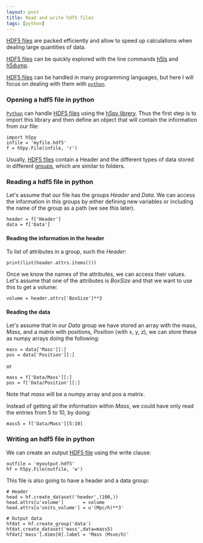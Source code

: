```yaml
---
layout: post
title: Read and write hdf5 files
tags: [python]
---
```


[HDF5 files](https://portal.hdfgroup.org/display/support/Documentation) are packed efficiently and allow to speed up calculations when dealing large quantities of data.

[HDF5 files](https://portal.hdfgroup.org/display/support/Documentation) can be quickly explored with the line commands [h5ls](https://support.hdfgroup.org/HDF5/Tutor/cmdtoolview.html#h5ls) and [h5dump](https://support.hdfgroup.org/HDF5/Tutor/cmdtoolview.html#h5dump).

[HDF5 files](https://portal.hdfgroup.org/display/support/Documentation) can be handled in many programming languages, but here I will focus on dealing with them with [`python`](https://www.python.org/).

### Opening a hdf5 file in python

[`Python`](https://www.python.org/) can handle [HDF5 files](https://portal.hdfgroup.org/display/support/Documentation) using the [h5py librery](https://www.h5py.org/). Thus the first step is to import this library and then define an object that will contain the information from our file:

```
import h5py
infile = 'myfile.hdf5'
f = h5py.File(infile, 'r') 
```

Usually, [HDF5 files](https://portal.hdfgroup.org/display/support/Documentation) contain a Header and the different types of data stored in different [groups](https://docs.h5py.org/en/stable/high/group.html), which are similar to folders. 

### Reading a hdf5 file in python

Let's assume that our file has the groups *Header* and *Data*. We can access the information in this groups by either defining new variables or including the name of the group as a path (we see this later).

```
header = f['Header']
data = f['Data']
```

#### Reading the information in the header

To list of attributes in a group, such the *Header*:

```
print(list(header.attrs.items()))  
```

Once we know the names of the attributes, we can access their values. Let's assume that one of the attributes is *BoxSize* and that we want to use this to get a volume:

```
volume = header.attrs['BoxSize']**3
```

#### Reading the data

Let's assume that in our *Data* group we have stored an array with the mass, *Mass*, and a matrix with positions, *Position* (with x, y, z), we can store these as numpy arrays doing the following:

```
mass = data['Mass'][:]
pos = data['Position'][:]
```

or

```
mass = f['Data/Mass'][:]
pos = f['Data/Position'][:]
```

Note that *mass* will be a numpy array and pos a matrix.

Instead of getting all the information within *Mass*, we could have only read the entries from 5 to 10, by doing:

```
mass5 = f['Data/Mass'][5:10]
```

### Writing an hdf5 file in python

We can create an output [HDF5 file](https://portal.hdfgroup.org/display/support/Documentation) using the write clause:

```
outfile = 'myoutput.hdf5'
hf = h5py.File(outfile, 'w')
```

This file is also going to have a header and a data group:

```
# Header
head = hf.create_dataset('header',(100,))	
head.attrs[u'volume']       = volume
head.attrs[u'units_volume'] = u'(Mpc/h)**3'

# Output data
hfdat = hf.create_group('data')
hfdat.create_dataset('mass',data=mass5)
hfdat['mass'].dims[0].label = 'Mass (Msun/h)'
```